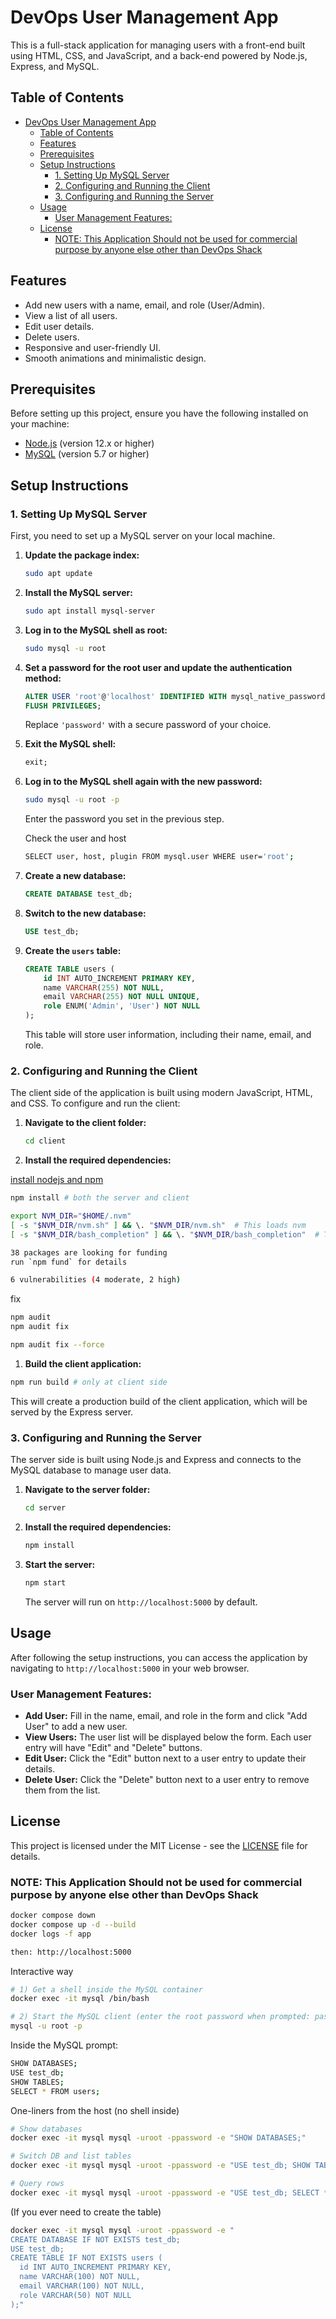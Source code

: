 
# DevOps User Management App

This is a full-stack application for managing users with a front-end built using HTML, CSS, and JavaScript, and a back-end powered by Node.js, Express, and MySQL.

## Table of Contents

- [DevOps User Management App](#devops-user-management-app)
  - [Table of Contents](#table-of-contents)
  - [Features](#features)
  - [Prerequisites](#prerequisites)
  - [Setup Instructions](#setup-instructions)
    - [1. Setting Up MySQL Server](#1-setting-up-mysql-server)
    - [2. Configuring and Running the Client](#2-configuring-and-running-the-client)
    - [3. Configuring and Running the Server](#3-configuring-and-running-the-server)
  - [Usage](#usage)
    - [User Management Features:](#user-management-features)
  - [License](#license)
    - [NOTE: This Application Should not be used for commercial purpose by anyone else other than DevOps Shack](#note-this-application-should-not-be-used-for-commercial-purpose-by-anyone-else-other-than-devops-shack)

## Features

- Add new users with a name, email, and role (User/Admin).
- View a list of all users.
- Edit user details.
- Delete users.
- Responsive and user-friendly UI.
- Smooth animations and minimalistic design.

## Prerequisites

Before setting up this project, ensure you have the following installed on your machine:

- [Node.js](https://nodejs.org/) (version 12.x or higher)
- [MySQL](https://www.mysql.com/) (version 5.7 or higher)

## Setup Instructions

### 1. Setting Up MySQL Server

First, you need to set up a MySQL server on your local machine.

1. **Update the package index:**

   ```bash
   sudo apt update
   ```

2. **Install the MySQL server:**

   ```bash
   sudo apt install mysql-server
   ```

3. **Log in to the MySQL shell as root:**

   ```bash
   sudo mysql -u root
   ```

4. **Set a password for the root user and update the authentication method:**

   ```sql
   ALTER USER 'root'@'localhost' IDENTIFIED WITH mysql_native_password BY 'password';
   FLUSH PRIVILEGES;
   ```

   Replace `'password'` with a secure password of your choice.

5. **Exit the MySQL shell:**

   ```sql
   exit;
   ```

6. **Log in to the MySQL shell again with the new password:**

   ```bash
   sudo mysql -u root -p
   ```
   Enter the password you set in the previous step.

   Check the user and host
   ```sh
   SELECT user, host, plugin FROM mysql.user WHERE user='root';
   ```

7. **Create a new database:**

   ```sql
   CREATE DATABASE test_db;
   ```

8. **Switch to the new database:**

   ```sql
   USE test_db;
   ```

9. **Create the `users` table:**

   ```sql
   CREATE TABLE users (
       id INT AUTO_INCREMENT PRIMARY KEY,
       name VARCHAR(255) NOT NULL,
       email VARCHAR(255) NOT NULL UNIQUE,
       role ENUM('Admin', 'User') NOT NULL
   );
   ```

   This table will store user information, including their name, email, and role.

### 2. Configuring and Running the Client

The client side of the application is built using modern JavaScript, HTML, and CSS. To configure and run the client:

1. **Navigate to the client folder:**

   ```bash
   cd client
   ```

2. **Install the required dependencies:**

[install nodejs and npm](https://nodejs.org/en/download/)

   ```bash
   npm install # both the server and client

   export NVM_DIR="$HOME/.nvm"
   [ -s "$NVM_DIR/nvm.sh" ] && \. "$NVM_DIR/nvm.sh"  # This loads nvm
   [ -s "$NVM_DIR/bash_completion" ] && \. "$NVM_DIR/bash_completion"  # This loads nvm bash_completion

   ```

   ```sh
38 packages are looking for funding
  run `npm fund` for details

6 vulnerabilities (4 moderate, 2 high)
```
fix
```sh
npm audit
npm audit fix 

npm audit fix --force
```


1. **Build the client application:**

```sh
npm run build # only at client side
```

   This will create a production build of the client application, which will be served by the Express server.

### 3. Configuring and Running the Server

The server side is built using Node.js and Express and connects to the MySQL database to manage user data.

1. **Navigate to the server folder:**

   ```bash
   cd server
   ```

2. **Install the required dependencies:**

   ```bash
   npm install
   ```

3. **Start the server:**

   ```bash
   npm start
   ```

   The server will run on `http://localhost:5000` by default.

## Usage

After following the setup instructions, you can access the application by navigating to `http://localhost:5000` in your web browser.

### User Management Features:

- **Add User:** Fill in the name, email, and role in the form and click "Add User" to add a new user.
- **View Users:** The user list will be displayed below the form. Each user entry will have "Edit" and "Delete" buttons.
- **Edit User:** Click the "Edit" button next to a user entry to update their details.
- **Delete User:** Click the "Delete" button next to a user entry to remove them from the list.

## License

This project is licensed under the MIT License - see the [LICENSE](LICENSE) file for details.

### NOTE: This Application Should not be used for commercial purpose by anyone else other than DevOps Shack


```sh
docker compose down
docker compose up -d --build
docker logs -f app

then: http://localhost:5000
```

Interactive way
```sh
# 1) Get a shell inside the MySQL container
docker exec -it mysql /bin/bash

# 2) Start the MySQL client (enter the root password when prompted: password)
mysql -u root -p
```

Inside the MySQL prompt:
```sh
SHOW DATABASES;
USE test_db;
SHOW TABLES;
SELECT * FROM users;
```

One-liners from the host (no shell inside)
```sh
# Show databases
docker exec -it mysql mysql -uroot -ppassword -e "SHOW DATABASES;"

# Switch DB and list tables
docker exec -it mysql mysql -uroot -ppassword -e "USE test_db; SHOW TABLES;"

# Query rows
docker exec -it mysql mysql -uroot -ppassword -e "USE test_db; SELECT * FROM users;"
```

(If you ever need to create the table)
```sh
docker exec -it mysql mysql -uroot -ppassword -e "
CREATE DATABASE IF NOT EXISTS test_db;
USE test_db;
CREATE TABLE IF NOT EXISTS users (
  id INT AUTO_INCREMENT PRIMARY KEY,
  name VARCHAR(100) NOT NULL,
  email VARCHAR(100) NOT NULL,
  role VARCHAR(50) NOT NULL
);"
```